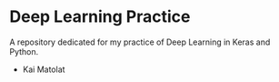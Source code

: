 # Deep Learning Practice

A repository dedicated for my practice of Deep Learning in Keras and Python.

- Kai Matolat
